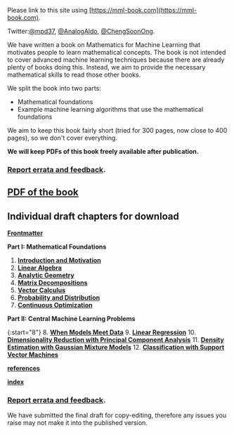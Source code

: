---
---

Please link to this site using [https://mml-book.com](https://mml-book.com).

Twitter:[@mpd37](https://twitter.com/mpd37), [@AnalogAldo](https://twitter.com/analogaldo), [@ChengSoonOng](https://twitter.com/ChengSoonOng).

We have written a book on Mathematics for Machine Learning that motivates people to learn mathematical concepts. The book is not intended to cover advanced machine learning techniques because there are already plenty of books doing this. Instead, we aim to provide the necessary mathematical skills to read those other books.

We split the book into two parts:

* Mathematical foundations
* Example machine learning algorithms that use the mathematical foundations

We aim to keep this book fairly short (tried for 300 pages, now close to 400 pages),
so we don't cover everything.

**We will keep PDFs of this book freely available after publication.**

### [Report errata and feedback](https://github.com/mml-book/mml-book.github.io/issues).


## [PDF of the book](book/mml-book.pdf)


##  Individual draft chapters for download

[**Frontmatter**](book/frontmatter.pdf)

**Part I: Mathematical Foundations**  

1. [**Introduction and Motivation**](book/chapter01.pdf)
2. [**Linear Algebra**](book/chapter02.pdf)
3. [**Analytic Geometry**](book/chapter03.pdf)
4. [**Matrix Decompositions**](book/chapter04.pdf)
5. [**Vector Calculus**](book/chapter05.pdf)
6. [**Probability and Distribution**](book/chapter06.pdf)
7. [**Continuous Optimization**](book/chapter07.pdf)

**Part II: Central Machine Learning Problems**  

{:start="8"}
8. [**When Models Meet Data**](book/chapter08.pdf)
9. [**Linear Regression**](book/chapter09.pdf)
10. [**Dimensionality Reduction with Principal Component Analysis**](book/chapter10.pdf)
11. [**Density Estimation with Gaussian Mixture Models**](book/chapter11.pdf)
12. [**Classification with Support Vector Machines**](book/chapter12.pdf)

[**references**](book/references.pdf)

[**index**](book/index.pdf)


### [Report errata and feedback](https://github.com/mml-book/mml-book.github.io/issues).

We have submitted the final draft for copy-editing, therefore any issues you raise
may not make it into the published version.
